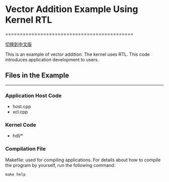 # Vector Addition Example Using Kernel RTL
============================================

[切换到中文版](./README_CN.md)

This is an example of vector addition. The kernel uses RTL.
This code introduces application development to users.

## Files in the Example
----------------------
### Application Host Code

- host.cpp
- xcl.cpp 

### Kernel Code
- hdl/*

### Compilation File
Makefile: used for compiling  applications.
For details about how to compile the program by yourself, run the following command:

	make help

